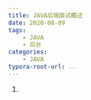 ```yaml
---
title: JAVA后端面试概述
date: 2020-08-09
tags: 
	- JAVA
	- 后台
categories:
	- JAVA 
typora-root-url: ..
---
```


1. 
